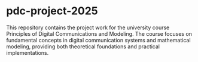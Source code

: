# pdc-project-2025
This repository contains the project work for the university course Principles of Digital Communications and Modeling. The course focuses on fundamental concepts in digital communication systems and mathematical modeling, providing both theoretical foundations and practical implementations.
